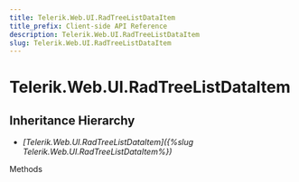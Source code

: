 ```yaml
---
title: Telerik.Web.UI.RadTreeListDataItem
title_prefix: Client-side API Reference
description: Telerik.Web.UI.RadTreeListDataItem
slug: Telerik.Web.UI.RadTreeListDataItem
---
```


# Telerik.Web.UI.RadTreeListDataItem  

## Inheritance Hierarchy

* *[Telerik.Web.UI.RadTreeListDataItem]({%slug Telerik.Web.UI.RadTreeListDataItem%})*


Methods



